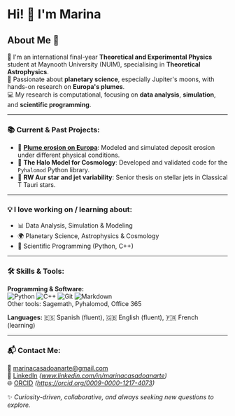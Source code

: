 # Hi! 👋 I'm Marina

## About Me 🚀  

🔭 I'm an international final-year **Theoretical and Experimental Physics** student at Maynooth University (NUIM), specialising in **Theoretical Astrophysics**.  
🌌 Passionate about **planetary science**, especially Jupiter's moons, with hands-on research on **Europa's plumes**.    
💻 My research is computational, focusing on **data analysis**, **simulation**, and **scientific programming**.  

---

### 📚 Current & Past Projects:
- 🌊 **[Plume erosion on Europa](https://github.com/marinacsado/plume_deposit)**:  Modeled and simulated deposit erosion under different physical conditions.  
- 🌌 **The Halo Model for Cosmology**: Developed and validated code for the `Pyhalomod` Python library.  
- 🌟 **RW Aur star and jet variability**: Senior thesis on stellar jets in Classical T Tauri stars.  
 

---

### 💡 I love working on / learning about:
- 📊 Data Analysis, Simulation  & Modeling 
- 🌍 Planetary Science, Astrophysics  & Cosmology
- 🧠 Scientific Programming (Python, C++) 

---

### 🛠️ Skills & Tools:
**Programming & Software:**  
![Python](https://img.shields.io/badge/Python-3776AB?style=flat&logo=python&logoColor=white)
![C++](https://img.shields.io/badge/C++-00599C?style=flat&logo=c%2B%2B&logoColor=white)
![Git](https://img.shields.io/badge/Git-F05032?style=flat&logo=git&logoColor=white)
![Markdown](https://img.shields.io/badge/Markdown-000000?style=flat&logo=markdown&logoColor=white)  
Other tools: Sagemath, Pyhalomod, Office 365  

**Languages:** 🇪🇸 Spanish (fluent), 🇬🇧 English (fluent), 🇫🇷 French (learning)  

---
### 📬 Contact Me:
📧 marinacasadoanarte@gmail.com  
💼 [LinkedIn](#) *(www.linkedin.com/in/marinacasadoanarte)*  
🌐 [ORCID](#) *(https://orcid.org/0009-0000-1217-4073)*  

✨ *Curiosity-driven, collaborative, and always seeking new questions to explore.*
